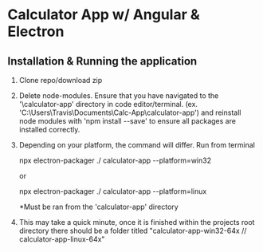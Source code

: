 # Calculator App w/ Angular & Electron

## Installation & Running the application

1. Clone repo/download zip
2. Delete node-modules. Ensure that you have navigated to the '\calculator-app' directory in code editor/terminal. (ex. 'C:\Users\Travis\Documents\Calc-App\calculator-app') and reinstall node modules with 'npm install --save' to ensure all packages are installed correctly. 
3. Depending on your platform, the command will differ. Run from terminal

    npx electron-packager ./ calculator-app --platform=win32

    or

    npx electron-packager ./ calculator-app --platform=linux

    *Must be ran from the 'calculator-app' directory

4. This may take a quick minute, once it is finished within the projects root directory there should be a folder titled "calculator-app-win32-64x // calculator-app-linux-64x" 